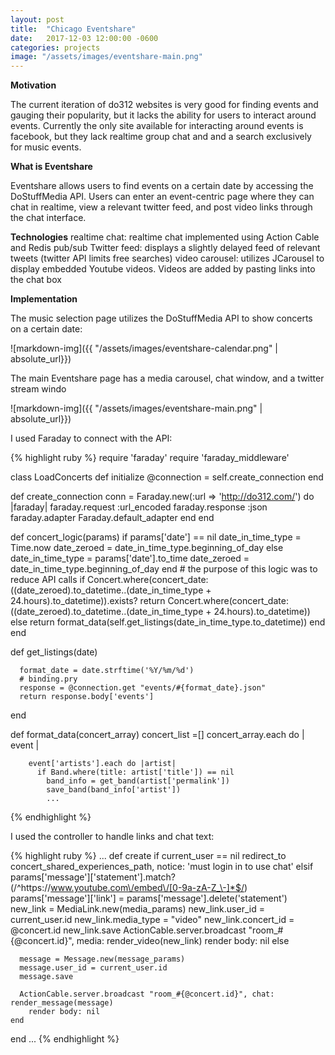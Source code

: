 ```yaml
---
layout: post
title:  "Chicago Eventshare"
date:   2017-12-03 12:00:00 -0600
categories: projects
image: "/assets/images/eventshare-main.png"
---
```


**Motivation**

The current iteration of do312 websites is very good for finding events and gauging their popularity, but it lacks the ability for users to interact around events. Currently the only site available for interacting around events is facebook, but they lack realtime group chat and and a search exclusively for music events. 

**What is Eventshare**

Eventshare allows users to find events on a certain date by accessing the DoStuffMedia API. Users can enter an event-centric page where they can chat in realtime, view a relevant twitter feed, and post video links through the chat interface.

**Technologies**
realtime chat: realtime chat implemented using Action Cable and Redis pub/sub
Twitter feed: displays a slightly delayed feed of relevant tweets (twitter API limits free searches)
video carousel: utilizes JCarousel to display embedded Youtube videos. Videos are added by pasting links into the chat box


**Implementation**

The music selection page utilizes the DoStuffMedia API to show concerts on a certain date:

![markdown-img]({{ "/assets/images/eventshare-calendar.png" | absolute_url}})

The main Eventshare page has a media carousel, chat window, and a twitter stream windo

![markdown-img]({{ "/assets/images/eventshare-main.png" | absolute_url}})

I used Faraday to connect with the API:


{% highlight ruby %}
require 'faraday'
require 'faraday_middleware'


class LoadConcerts
  def initialize
    @connection = self.create_connection
  end

  def create_connection
    conn = Faraday.new(:url => 'http://do312.com/') do |faraday|
        faraday.request  :url_encoded
        faraday.response :json       
        faraday.adapter  Faraday.default_adapter 
      end
  end

  def concert_logic(params)
    if params['date'] == nil
      date_in_time_type = Time.now
      date_zeroed = date_in_time_type.beginning_of_day
    else
      date_in_time_type = params['date'].to_time
      date_zeroed = date_in_time_type.beginning_of_day
    end
    # the purpose of this logic was to reduce API calls
    if Concert.where(concert_date: ((date_zeroed).to_datetime..(date_in_time_type + 24.hours).to_datetime)).exists?
      return Concert.where(concert_date: ((date_zeroed).to_datetime..(date_in_time_type + 24.hours).to_datetime))
    else 
      return format_data(self.get_listings(date_in_time_type.to_datetime))
    end
  end

  def get_listings(date)
      
      format_date = date.strftime('%Y/%m/%d')
      # binding.pry
      response = @connection.get "events/#{format_date}.json"
      return response.body['events']
  end

  def format_data(concert_array)
    concert_list =[]
    concert_array.each do | event |

        event['artists'].each do |artist|
          if Band.where(title: artist['title']) == nil
            band_info = get_band(artist['permalink'])
            save_band(band_info['artist'])
            ...
{% endhighlight %}

I used the controller to handle links and chat text:

{% highlight ruby %}
...
def create
    if current_user == nil
      redirect_to concert_shared_experiences_path, notice: 'must login in to use chat'
    elsif params['message']['statement'].match?(/^https:\/\/www.youtube.com\/embed\/[0-9a-zA-Z_\-]*$/)
    params['message']['link'] = params['message'].delete('statement')
    new_link = MediaLink.new(media_params)
    new_link.user_id = current_user.id
    new_link.media_type = "video"
    new_link.concert_id = @concert.id
    new_link.save
    ActionCable.server.broadcast "room_#{@concert.id}", media: render_video(new_link)
        render body: nil
    else

      message = Message.new(message_params)
      message.user_id = current_user.id
      message.save

      ActionCable.server.broadcast "room_#{@concert.id}", chat: render_message(message)
        render body: nil
    end
  end
...
{% endhighlight %}

[Eventshare]: https://github.com/ansachs/eventshare
